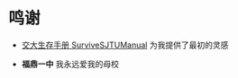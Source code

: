 # 鸣谢

- [交大生存手册 SurviveSJTUManual](https://survivesjtu.gitbook.io/survivesjtumanual) 为我提供了最初的灵感

- **福鼎一中** 我永远爱我的母校